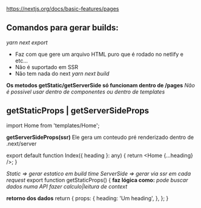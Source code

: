 https://nextjs.org/docs/basic-features/pages

## Comandos para gerar builds:
*yarn next export*
  * Faz com que gere um arquivo HTML puro que é rodado no netlify e etc...
  * Não é suportado em SSR
  * Não tem nada do next
*yarn next build*

**Os metodos getStatic/getServerSide só funcionam dentro de /pages**
*Não é possivel usar dentro de componentes ou dentro de templates*

## getStaticProps | getServerSideProps
import Home from 'templates/Home';

**getServerSideProps(ssr)**
  Ele gera um conteudo pré renderizado dentro de .next/server

export default function Index({ heading }: any) {
  return <Home {...heading} />;
}

*Static => gerar estatico em build time*
*ServerSide => gerar via ssr em cada request*
export function getStaticProps() {
  **faz lógica como:**
  *pode buscar dados numa API*
  *fazer calculo|leitura de context*

  **retorno dos dados**
  return {
    props: {
      heading: 'Um heading',
    },
  };
}

##